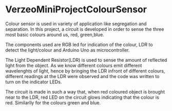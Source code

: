 # VerzeoMiniProjectColourSensor
Colour sensor is used in variety of application like segregation and separation. In this project, a circuit is developed in order to sense the three most basic colours around us, red, green,blue.

The components used are RGB led for indication of the colour, LDR to detect the light/colour and Arduino Uno as microcontroller.

The Light Dependent Resistor(LDR) is used to sense the amount of reflected light from the object. As we know different colours emit different wavelenghts of light, hence by bringing the LDR infront of different colours, different readings at the LDR were observed and the code was written to turn on the indicator LEDs.

The circuit is made in such a way that, when red coloured object is brought near to the LDR, red LED on the circuit glows indicating that the colour is red. Similarlly for the colours green and blue.

